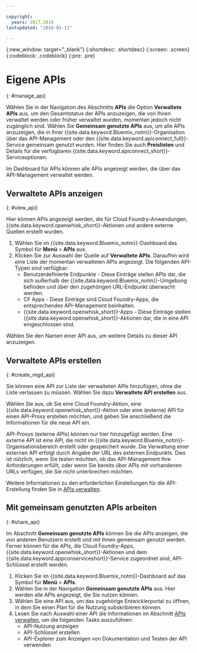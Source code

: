 ```yaml
---

copyright:
  years: 2017,2018
lastupdated: "2018-01-11"

---
```



{:new_window: target="_blank"}
{:shortdesc: .shortdesc}
{:screen: .screen}
{:codeblock: .codeblock}
{:pre: .pre}

# Eigene APIs
{: #manage_api}

Wählen Sie in der Navigation des Abschnitts **APIs** die Option **Verwaltete APIs** aus, um den Gesamtstatus der APIs anzuzeigen, die von Ihnen verwaltet werden oder früher verwaltet wurden, momentan jedoch nicht zugänglich sind. Wählen Sie **Gemeinsam genutzte APIs** aus, um alle APIs anzuzeigen, die in Ihrer {{site.data.keyword.Bluemix_notm}}-Organisation über das API-Management oder den {{site.data.keyword.apiconnect_full}}-Service gemeinsam genutzt wurden. Hier finden Sie auch **Preislisten** und Details für die verfügbaren {{site.data.keyword.apiconnect_short}}-Serviceoptionen.

Im Dashboard für APIs können alle APIs angezeigt werden, die über das API-Management verwaltet werden. 

## Verwaltete APIs anzeigen
{: #view_api}

Hier können APIs angezeigt werden, die für Cloud Foundry-Anwendungen, {{site.data.keyword.openwhisk_short}}-Aktionen und andere externe Quellen erstellt wurden.

1. Wählen Sie im {{site.data.keyword.Bluemix_notm}}-Dashboard das Symbol für **Menü** > **APIs** aus.
2. Klicken Sie zur Auswahl der Quelle auf **Verwaltete APIs**. Daraufhin wird eine Liste der momentan verwalteten APIs angezeigt. Die folgenden API-Typen sind verfügbar:
    * Benutzerdefinierte Endpunkte - Diese Einträge stellen APIs dar, die sich außerhalb der {{site.data.keyword.Bluemix_notm}}-Umgebung befinden und über den zugehörigen URL-Endpunkt überwacht werden. 
	* CF Apps - Diese Einträge sind Cloud Foundry-Apps, die entsprechendes API-Management beinhalten.
    * {{site.data.keyword.openwhisk_short}}-Apps - Diese Einträge stellen {{site.data.keyword.openwhisk_short}}-Aktionen dar, die in eine API eingeschlossen sind.

Wählen Sie den Namen einer API aus, um weitere Details zu dieser API anzuzeigen.

## Verwaltete APIs erstellen
{: #create_mgd_api}

Sie können eine API zur Liste der verwalteten APIs hinzufügen, ohne die Liste verlassen zu müssen. Wählen Sie dazu **Verwaltete API erstellen** aus.

Wählen Sie aus, ob Sie eine Cloud Foundry-Aktion, eine {{site.data.keyword.openwhisk_short}}-Aktion oder eine (externe) API für einen API-Proxy erstellen möchten, und geben Sie anschließend die Informationen für die neue API ein.  

API-Proxys (externe APIs) können nur hier hinzugefügt werden. Eine externe API ist eine API, die nicht im {{site.data.keyword.Bluemix_notm}}-Organisationsbereich erstellt oder gespeichert wurde. Die Verwaltung einer externen API erfolgt durch Angabe der URL des externen Endpunkts. Dies ist nützlich, wenn Sie testen möchten, ob das API-Management Ihre Anforderungen erfüllt, oder wenn Sie bereits über APIs mit vorhandenen URLs verfügen, die Sie nicht unterbrechen möchten. 

Weitere Informationen zu den erforderlichen Einstellungen für die API-Erstellung finden Sie in [APIs verwalten](manage_apis.html).

## Mit gemeinsam genutzten APIs arbeiten
{: #share_api}

Im Abschnitt **Gemeinsam genutzte APIs** können Sie die APIs anzeigen, die von anderen Benutzern erstellt und mit Ihnen gemeinsam genutzt werden. Ferner können für die APIs, die Cloud Foundry-Apps, {{site.data.keyword.openwhisk_short}}-Aktionen und dem {{site.data.keyword.appconserviceshort}}-Service zugeordnet sind, API-Schlüssel erstellt werden.

1. Klicken Sie im {{site.data.keyword.Bluemix_notm}}-Dashboard auf das Symbol für **Menü** > **APIs**.
2. Wählen Sie in der Navigation **Gemeinsam genutzte APIs** aus. Hier werden alle APIs angezeigt, die Sie nutzen können.
3. Wählen Sie eine API aus, um das zugehörige Entwicklerportal zu öffnen, in dem Sie einen Plan für die Nutzung subskribieren können. 
4. Lesen Sie nach Auswahl einer API die Informationen im Abschnitt [APIs verwalten](manage_apis.html), um die folgenden Tasks auszuführen: 
    * API-Nutzung anzeigen
    * API-Schlüssel erstellen
    * API-Explorer zum Anzeigen von Dokumentation und Testen der API verwenden
